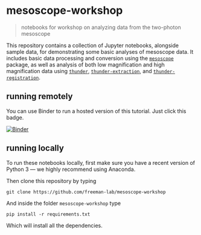 # mesoscope-workshop

> notebooks for workshop on analyzing data from the two-photon mesoscope

This repository contains a collection of Jupyter notebooks, alongside sample data, for demonstrating some basic analyses of mesoscope data. It includes basic data processing and conversion using the [`mesoscope`](https://github.com/sofroniewn/mesoscope) package, as well as analysis of both low magnification and high magnification data using [`thunder`](https://github.com/thunder-project/thunder), [`thunder-extraction`](https://github.com/thunder-project/thunder-extraction), and [`thunder-registration`](https://github.com/thunder-project/thunder-registration).

## running remotely

You can use Binder to run a hosted version of this tutorial. Just click this badge.

[![Binder](https://img.shields.io/badge/launch-binder-red.svg?style=flat-square)](http://mybinder.org:/repo/freeman-lab/mesoscope-workshop)

## running locally

To run these notebooks locally, first make sure you have a recent version of Python 3 — we highly recommend using Anaconda.

Then clone this repository by typing

```
git clone https://github.com/freeman-lab/mesoscope-workshop
```

And inside the folder `mesoscope-workshop` type

```
pip install -r requirements.txt
```

Which will install all the dependencies.